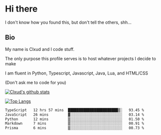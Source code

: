 

# Hi there
I don't know how you found this, but don't tell the others, shh...

## Bio
My name is Clxud and I code stuff.

The only purpose this profile serves is to host whatever projects I decide to make

I am fluent in Python, Typescript, Javascript, Java, Lua, and HTML/CSS



(Don't ask me to code for you)

[![Clxud's github stats](https://github-readme-stats.vercel.app/api?username=cloudwithax&count_private=true&theme=dark&show_icons=true)](https://github.com/anuraghazra/github-readme-stats) 

[![Top Langs](https://github-readme-stats.vercel.app/api/top-langs/?username=cloudwithax&theme=dark)](https://github.com/anuraghazra/github-readme-stats)

<!--START_SECTION:waka-->

```txt
TypeScript   12 hrs 57 mins  ███████████████████████▒░   93.45 %
JavaScript   26 mins         ▓░░░░░░░░░░░░░░░░░░░░░░░░   03.14 %
Python       12 mins         ▒░░░░░░░░░░░░░░░░░░░░░░░░   01.50 %
Markdown     7 mins          ▒░░░░░░░░░░░░░░░░░░░░░░░░   00.91 %
Prisma       6 mins          ▒░░░░░░░░░░░░░░░░░░░░░░░░   00.73 %
```

<!--END_SECTION:waka-->







